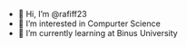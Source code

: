 - 👋 Hi, I’m @rafiff23
- 👀 I’m interested in Compurter Science
- 🌱 I’m currently learning at Binus University

<!---
rafiff23/rafiff23 is a ✨ special ✨ repository because its `README.md` (this file) appears on your GitHub profile.
You can click the Preview link to take a look at your changes.
--->

